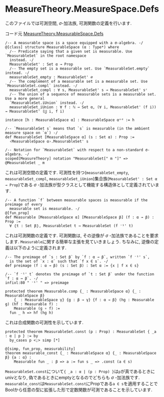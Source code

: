MeasureTheory.MeasureSpace.Defs
============================================

このファイルでは可測空間, $\sigma$-加法族, 可測関数の定義を行います.

コード元
[MeasureTheory.MeasurableSpace.Defs](https://leanprover-community.github.io/mathlib4_docs/Mathlib/MeasureTheory/MeasurableSpace/Defs.html)

``` lean
/-- A measurable space is a space equipped with a σ-algebra. -/
@[class] structure MeasurableSpace (α : Type*) where
  /-- Predicate saying that a given set is measurable. Use `MeasurableSet` in the root namespace
  instead. -/
  MeasurableSet' : Set α → Prop
  /-- The empty set is a measurable set. Use `MeasurableSet.empty` instead. -/
  measurableSet_empty : MeasurableSet' ∅
  /-- The complement of a measurable set is a measurable set. Use `MeasurableSet.compl` instead. -/
  measurableSet_compl : ∀ s, MeasurableSet' s → MeasurableSet' sᶜ
  /-- The union of a sequence of measurable sets is a measurable set. Use a more general
  `MeasurableSet.iUnion` instead. -/
  measurableSet_iUnion : ∀ f : ℕ → Set α, (∀ i, MeasurableSet' (f i)) → MeasurableSet' (⋃ i, f i)

instance [h : MeasurableSpace α] : MeasurableSpace αᵒᵈ := h

/-- `MeasurableSet s` means that `s` is measurable (in the ambient measure space on `α`) -/
def MeasurableSet [MeasurableSpace α] (s : Set α) : Prop :=
  ‹MeasurableSpace α›.MeasurableSet' s

/-- Notation for `MeasurableSet` with respect to a non-standard σ-algebra. -/
scoped[MeasureTheory] notation "MeasurableSet[" m "]" => @MeasurableSet _ m
```
これは可測空間の定義です. 可測性を持つ(`measurableSet_empty`, `measurableSet_compl`, `measurableSet_iUnion`)集合族(`MeasurableSet' : Set α → Prop`)である $\sigma$ -加法族が型クラスとして機能する構造体として定義されています.

``` lean
/-- A function `f` between measurable spaces is measurable if the preimage of every
  measurable set is measurable. -/
@[fun_prop]
def Measurable [MeasurableSpace α] [MeasurableSpace β] (f : α → β) : Prop :=
  ∀ ⦃t : Set β⦄, MeasurableSet t → MeasurableSet (f ⁻¹' t)
```
これは可測関数の定義です. 可測関数は, その逆像が $\sigma$ -加法族であることを要求します. `Measurable`に関する簡単な主張を見ていきましょう. ちなみに, 逆像の定義は以下のように定義されます.
``` lean
/-- The preimage of `s : Set β` by `f : α → β`, written `f ⁻¹' s`,
  is the set of `x : α` such that `f x ∈ s`. -/
def preimage (f : α → β) (s : Set β) : Set α := {x | f x ∈ s}

/-- `f ⁻¹' t` denotes the preimage of `t : Set β` under the function `f : α → β`. -/
infixl:80 " ⁻¹' " => preimage
```

``` lean
protected theorem Measurable.comp {_ : MeasurableSpace α} {_ : MeasurableSpace β}
    {_ : MeasurableSpace γ} {g : β → γ} {f : α → β} (hg : Measurable g) (hf : Measurable f) :
    Measurable (g ∘ f) :=
  fun _ h => hf (hg h)
```
これは合成関数の可測性を示しています.

``` lean
protected theorem MeasurableSet.const (p : Prop) : MeasurableSet { _a : α | p } := by
  by_cases p <;> simp [*]

@[simp, fun_prop, measurability]
theorem measurable_const {_ : MeasurableSpace α} {_ : MeasurableSpace β} {a : α} :
    Measurable fun _ : β => a := fun s _ => .const (a ∈ s)
```
`MeasurableSet.const`について`{ _a : α | (p : Prop) }`は`p`が真であるときにunivとなり, 偽であるときにemptyとなるのでどちらも $\sigma$ -加法族です. `measurable_const`は`MeasurableSet.const`にPropである`a ∈ s`を適用することでBoolから任意の型に拡張した形で定数関数が可測であることを示しています.

